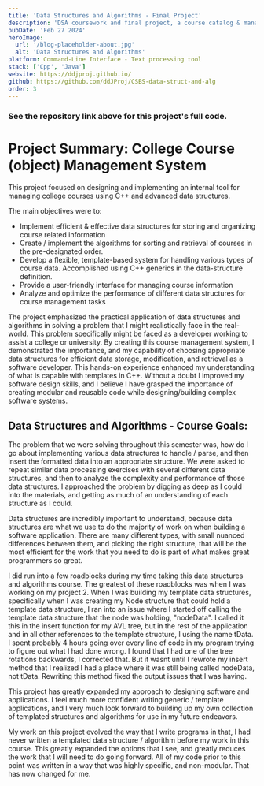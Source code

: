 ```yaml
---
title: 'Data Structures and Algorithms - Final Project'
description: 'DSA coursework and final project, a course catalog & management application'
pubDate: 'Feb 27 2024'
heroImage:
  url: '/blog-placeholder-about.jpg'
  alt: 'Data Structures and Algorithms'
platform: Command-Line Interface - Text processing tool
stack: ['Cpp', 'Java']
website: https://ddjproj.github.io/
github: https://github.com/ddJProj/CSBS-data-struct-and-alg
order: 3
---
```

### See the repository link above for this project's full code. 

# Project Summary: College Course (object) Management System
This project focused on designing and implementing an internal tool for managing college courses using C++ and advanced data structures. 

The main objectives were to:
- Implement efficient & effective data structures for storing and organizing course related information
- Create / implement the algorithms for sorting and retrieval of courses in the pre-designated order.
- Develop a flexible, template-based system for handling various types of course data. Accomplished using C++ generics in the data-structure definition.
- Provide a user-friendly interface for managing course information
- Analyze and optimize the performance of different data structures for course management tasks

The project emphasized the practical application of data structures and algorithms in solving a problem that I might realistically face in the real-world. This problem specifically might be faced as a developer working to assist a college or university. By creating this course management system, I demonstrated the importance, and my capability of choosing appropriate data structures for efficient data storage, modification, and retrieval as a software developer.
This hands-on experience enhanced my understanding of what is capable with templates in C++. Without a doubt I improved my software design skills, and I believe I have grasped the importance of creating modular and reusable code while designing/building complex software systems.


## Data Structures and Algorithms - Course Goals:
The problem that we were solving throughout this semester was, how do I go about implementing various data structures to handle / parse, and then insert the formatted data into an appropriate structure. We were asked to repeat similar data processing exercises with several different data structures, and then to analyze the complexity and performance of those data structures. I approached the problem by digging as deep as I could into the materials, and getting as much of an understanding of each structure as I could.

Data structures are incredibly important to understand, because data structures are what we use to do the majority of work on when building a software application. There are many different types, with small nuanced differences between them, and picking the right structure, that will be the most efficient for the work that you need to do is part of what makes great programmers so great.

I did run into a few roadblocks during my time taking this data structures and algorithms course. The greatest of these roadblocks was when I was working on my project 2. When I was building my template data structures, specifically when I was creating my Node structure that could hold a template data structure, I ran into an issue where I started off calling the template data structure that the node was holding, "nodeData". I called it this in the insert function for my AVL tree, but in the rest of the application and in all other references to the template structure, I using the name tData. I spent probably 4 hours going over every line of code in my program trying to figure out what I had done wrong. I found that I had one of the tree rotations backwards, I corrected that. But it wasnt until I rewrote my insert method that I realized I had a place where it was still being called nodeData, not tData. Rewriting this method fixed the output issues that I was having.

This project has greatly expanded my approach to designing software and applications. I feel much more confident writing generic / template applications, and I very much look forward to building up my own collection of templated structures and algorithms for use in my future endeavors.

My work on this project evolved the way that I write programs in that, I had never written a templated data structure / algorithm before my work in this course. This greatly expanded the options that I see, and greatly reduces the work that I will need to do going forward. All of my code prior to this point was written in a way that was highly specific, and non-modular. That has now changed for me.
